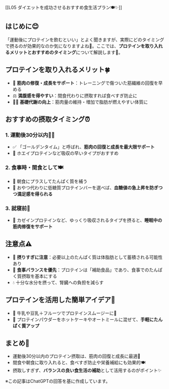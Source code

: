 [[L05 ダイエットを成功させるおすすめ食生活プラン🍽️✨]]

## はじめに😊
「運動後にプロテインを飲むといい」とよく聞きますが、実際にどのタイミングで摂るのが効果的なのか気になりますよね🤔。ここでは、**プロテインを取り入れるメリットとおすすめのタイミング**について解説します🌟。

## プロテインを取り入れるメリット🍀
- 💪 **筋肉の修復・成長をサポート**：トレーニングで傷ついた筋繊維の回復を早める  
- ⚖️ **満腹感を得やすい**：間食代わりに摂取すれば食べすぎ防止に  
- 🏃‍♀️ **基礎代謝の向上**：筋肉量の維持・増加で脂肪が燃えやすい体質に  

## おすすめの摂取タイミング⏰

### 1. 運動後30分以内🏋️‍♂️
- ✅ 「ゴールデンタイム」と呼ばれ、**筋肉の回復と成長を最大限サポート**  
- 🥤 ホエイプロテインなど吸収の早いタイプがおすすめ  

### 2. 食事時・間食として🍽️
- 🍴 朝食にプラスしてたんぱく質を補う  
- 🍪 おやつ代わりに低糖質プロテインバーを選べば、**血糖値の急上昇を防ぎつつ満足感を得られる**  

### 3. 就寝前🌙
- 🛌 カゼインプロテインなど、ゆっくり吸収されるタイプを摂ると、**睡眠中の筋肉修復をサポート**  

## 注意点⚠️
- 🚰 **摂りすぎに注意**：必要以上のたんぱく質は体脂肪として蓄積される可能性あり  
- 🥗 **食事バランスを優先**：プロテインは「補助食品」であり、食事でのたんぱく質摂取を基本にする  
- 💧 十分な水分を摂って、腎臓への負担を減らす  

## プロテインを活用した簡単アイデア🍹
- 🥤 牛乳や豆乳＋フルーツでプロテインスムージーに🍓  
- 🧇 プロテインパウダーをホットケーキやオートミールに混ぜて、**手軽にたんぱく質アップ**  

## まとめ🌟
- 運動後30分以内のプロテイン摂取は、筋肉の回復と成長に最適💪  
- 間食や朝食に取り入れると、食べすぎ防止や栄養補給にも効果的🍽️  
- 摂取しすぎず、**バランスの良い食生活の補助**として活用するのがポイント✨  

※この記事はChatGPTの回答を基に作成しています。